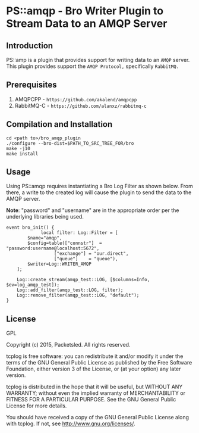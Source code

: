 PS::amqp - Bro Writer Plugin to Stream Data to an AMQP Server
===========

Introduction
------------
PS::amp is a plugin that provides support for writing data to an ``AMQP`` server.
This plugin provides support the ``AMQP Protocol,`` specifically ``RabbitMQ.``


Prerequisites
------------

1. AMQPCPP - ``https://github.com/akalend/amqpcpp``
1. RabbitMQ-C - ``https://github.com/alanxz/rabbitmq-c``


Compilation and Installation
------------

    cd <path to>/bro_amqp_plugin
    ./configure --bro-dist=$PATH_TO_SRC_TREE_FOR/bro
    make -j10
    make install

Usage
------------

Using PS::amqp requires instantiating a Bro Log Filter as shown below. From there, a write to the created log will cause the plugin to send the data to the AMQP server. 

**Note**: "password" and "username" are in the appropriate order per the underlying libraries being used.

```
event bro_init() {
             local filter: Log::Filter = [
		$name="amqp",
		$config=table(["connstr"]  = "password:username@localhost:5672",
                  ["exchange"] = "our.direct",
                  ["queue"]    = "queue"),
		$writer=Log::WRITER_AMQP
	];

	Log::create_stream(amqp_test::LOG, [$columns=Info, $ev=log_amqp_test]);
	Log::add_filter(amqp_test::LOG, filter);
	Log::remove_filter(amqp_test::LOG, "default");
}
```

License
------------
GPL

Copyright (c) 2015, Packetsled. All rights reserved.

tcplog is free software: you can redistribute it and/or modify
it under the terms of the GNU General Public License as published by
the Free Software Foundation, either version 3 of the License, or
(at your option) any later version.

tcplog is distributed in the hope that it will be useful,
but WITHOUT ANY WARRANTY; without even the implied warranty of
MERCHANTABILITY or FITNESS FOR A PARTICULAR PURPOSE.  See the
GNU General Public License for more details.

You should have received a copy of the GNU General Public License
along with tcplog.  If not, see <http://www.gnu.org/licenses/>.